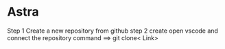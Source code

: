 # Astra
Step 1 
Create a new repository from github
step 2
create open vscode and connect the repository 
command ==> git clone< Link>
